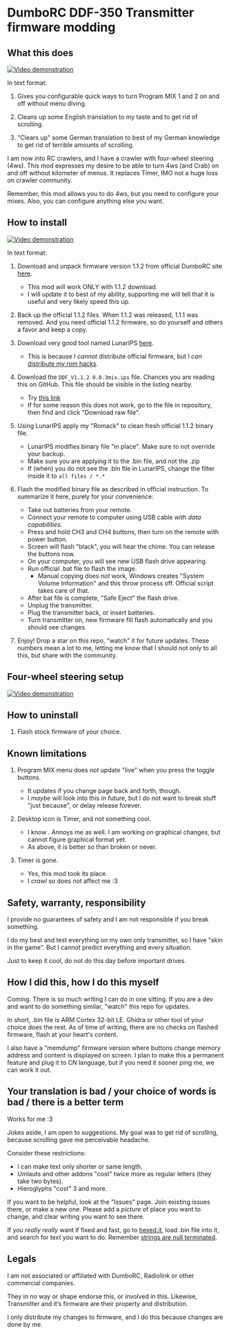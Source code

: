 # DumboRC DDF-350 Transmitter firmware modding

## What this does

[![Video demonstration](https://img.youtube.com/vi/AhQe9XWsPlI/hqdefault.jpg)](https://www.youtube.com/embed/AhQe9XWsPlI)

In text format:

1. Gives you configurable quick ways to turn Program MIX 1 and 2 on and off without menu diving.

2. Cleans up some English translation to my taste and to get rid of scrolling.

3. "Clears up" some German translation to best of my German knowledge to get rid of terrible amounts of scrolling.

I am now into RC crawlers, and I have a crawler with four-wheel steering (4ws). This mod expresses my desire to be able to turn 4ws (and Crab) on and off without kilometer of menus. It replaces Timer, IMO not a huge loss on crawler community.

Remember, this mod allows you to do 4ws, but you need to configure your mixes. Also, you can configure anything else you want.

## How to install

[![Video demonstration](https://img.youtube.com/vi/8Tg5iURBdxE/hqdefault.jpg)](https://youtu.be/8Tg5iURBdxE)

In text format:

1. Download and unpack firmware version 1.1.2 from official DumboRC site [here](https://www.dumborc.com/?page_id=930).

    * This mod will work ONLY with 1.1.2 download.
    * I will update it to best of my ability, supporting me will tell that it is useful and very likely speed this up.

2. Back up the official 1.1.2 files. When 1.1.2 was released, 1.1.1 was removed. And you need official 1.1.2 firmware, so do yourself and others a favor and keep a copy.

3. Download very good tool named LunarIPS [here](https://fusoya.eludevisibility.org/lips).

    * This is because I _cannot_ distribute official firmware, but I _can_ [distribute my rom hacks](https://en.wikipedia.org/wiki/ROM_hacking#Distribution).

4. Download the `DDF_V1.1.2 0.0.3mix.ips` file. Chances you are reading this on GitHub. This file should be visible in the listing nearby.

    * Try [this link](https://github.com/ELynx/ddf-350-modding/raw/main/DDF_V1.1.2%200.0.3mix.ips)
    * If for some reason this does not work, go to the file in repository, then find and click "Download raw file".

5. Using LunarIPS apply my "Romack" to clean fresh official 1.1.2 binary file.

    * LunarIPS modifies binary file "in place". Make sure to not override your backup.
    * Make sure you are applying it to the .bin file, and not the .zip
    * If (when) you do not see the .bin file in LunarIPS, change the filter inside it to `all files / *.*`

6. Flash the modified binary file as described in official instruction. To summarize it here, purely for your convenience:

    * Take out batteries from your remote.
    * Connect your remote to computer using USB cable _with data capabilities_.
    * Press and hold CH3 and CH4 buttons, then turn on the remote with power button.
    * Screen will flash "black", you will hear the chime. You can release the buttons now.
    * On your computer, you will see new USB flash drive appearing.
    * Run official .bat file to flash the image.
        * Manual copying does _not_ work, Windows creates "System Volume Information" and this throw process off. Official script takes care of that.
    * After bat file is complete, "Safe Eject" the flash drive.
    * Unplug the transmitter.
    * Plug the transmitter back, or insert batteries.
    * Turn transmitter on, new firmware fill flash automatically and you should see changes.

7. Enjoy! Drop a star on this repo, "watch" it for future updates. These numbers mean a lot to me, letting me know that I should not only to all this, but share with the community.

## Four-wheel steering setup

[![Video demonstration](https://img.youtube.com/vi/32zv6zOlYxQ/hqdefault.jpg)](https://youtu.be/32zv6zOlYxQ)

## How to uninstall

1. Flash stock firmware of your choice.

## Known limitations

1. Program MIX menu does not update "live" when you press the toggle buttons.
    * It updates if you change page back and forth, though.
    * I _maybe_ will look into this in future, but I do not want to break stuff "just because", or delay release forever.

2. Desktop icon is Timer, and not something cool.
    * I know . Annoys me as well. I am working on graphical changes, but cannot figure graphical format yet.
    * As above, it is better so than broken or never.

3. Timer is gone.
    * Yes, this mod took its place.
    * I _crawl_ so does not affect me :3

## Safety, warranty, responsibility

I provide no guarantees of safety and I am not responsible if you break something.

I do my best and test everything on my own only transmitter, so I have "skin in the game". But I cannot predict everything and every situation.

Just to keep it cool, do not do this day before important drives.

## How I did this, how I do this myself

Coming. There is so much writing I can do in one sitting. If you are a dev and want to do something similar, "watch" this repo for updates.

In short, .bin file is ARM Cortex 32-bit LE. Ghidra or other tool of your choice does the rest. As of time of writing, there are no checks on flashed firmware, flash at your heart's content.

I also have a "memdump" firmware version where buttons change memory address and content is displayed on screen. I plan to make this a permanent feature and plug it to CN language, but if you need it sooner ping me, we can work it out.

## Your translation is bad / your choice of words is bad / there is a better term

Works for me :3

Jokes aside, I am open to suggestions. My goal was to get rid of scrolling, because scrolling gave me perceivable headache.

Consider these restrictions:

* I can make text only shorter or same length.
* Umlauts and other addons "cost" twice more as regular letters (they take two bytes).
* Hieroglyphs "cost" 3 and more.

If you want to be helpful, look at the "Issues" page. Join existing issues there, or make a new one. Please add a *picture* of place you want to change, and clear writing you want to see there.

If you _really really_ want if fixed and fast, go to [hexed.it](https://hexed.it), load .bin file into it, and search for text you want to do. Remember [strings are null terminated](https://en.wikipedia.org/wiki/Null-terminated_string).

## Legals

I am not associated or affiliated with DumboRC, Radiolink or other commercial companies.

They in no way or shape endorse this, or involved in this. Likewise, Transmitter and it‘s firmware are their property and distribution.

I only distribute my changes to firmware, and I do this because changes are done by me.
